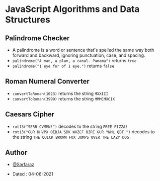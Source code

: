 # JavaScript Algorithms and Data Structures

## Palindrome Checker
- A palindrome is a word or sentence that's spelled the same way both forward and backward, ignoring punctuation, case, and spacing.
- `palindrome("A man, a plan, a canal. Panama")` returns `true`
- `palindrome("1 eye for of 1 eye.")` returns `false`

## Roman Numeral Converter
- `convertToRoman(1023)` returns the string `MXXIII`
- `convertToRoman(3999)` returns the string `MMMCMXCIX`

## Caesars Cipher
- `rot13("SERR CVMMN!")` decodes to the string `FREE PIZZA!`
- `rot13("GUR DHVPX OEBJA SBK WHZCF BIRE GUR YNML QBT.")` decodes to the string `THE QUICK BROWN FOX JUMPS OVER THE LAZY DOG`

## Author

- [@Sarfaraz](https://www.github.com/GoogolDKhan)

- Dated : 04-06-2021

